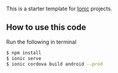 This is a starter template for [Ionic](http://ionicframework.com/docs/) projects.

## How to use this code

Run the following in terminal

```bash
$ npm install 
$ ionic serve
$ ionic cordova build android --prod
```
